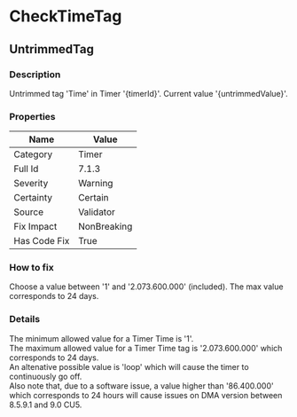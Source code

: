 ﻿---  
uid: Validator_7_1_3  
---

# CheckTimeTag

## UntrimmedTag

### Description

Untrimmed tag 'Time' in Timer '{timerId}'. Current value '{untrimmedValue}'.

### Properties

| Name         | Value       |
| ------------ | ----------- |
| Category     | Timer       |
| Full Id      | 7.1.3       |
| Severity     | Warning     |
| Certainty    | Certain     |
| Source       | Validator   |
| Fix Impact   | NonBreaking |
| Has Code Fix | True        |

### How to fix

Choose a value between '1' and '2.073.600.000' (included). The max value corresponds to 24 days.

### Details

The minimum allowed value for a Timer Time is '1'.  
The maximum allowed value for a Timer Time tag is '2.073.600.000' which corresponds to 24 days.  
An altenative possible value is 'loop' which will cause the timer to continuously go off.  
Also note that, due to a software issue, a value higher than '86.400.000' which corresponds to 24 hours will cause issues on DMA version between 8.5.9.1 and 9.0 CU5.
